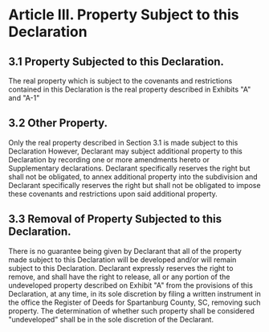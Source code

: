 # Article III. Property Subject to this Declaration

## 3.1 Property Subjected to this Declaration.
The real property which is subject to the covenants and restrictions contained in this Declaration is the real property described in Exhibits "A" and "A-1"

## 3.2 Other Property.
Only the real property described in Section 3.1 is made subject to this Declaration However, Declarant may subject additional property to this Declaration by recording one or more amendments hereto or Supplementary declarations. Declarant specifically reserves the right but shall not be obligated, to annex additional property into the subdivision and Declarant specifically reserves the right but shall not be obligated to impose these covenants and restrictions upon said additional property.

## 3.3 Removal of Property Subjected to this Declaration.
There is no guarantee being given by Declarant that all of the property made subject to this Declaration will be developed and/or will remain subject to this Declaration. Declarant expressly reserves the right to remove, and shall have the right to release, all or any portion of the undeveloped property described on Exhibit "A" from the provisions of this Declaration, at any time, in its sole discretion by filing a written instrument in the office the Register of Deeds for Spartanburg County, SC, removing such property. The determination of whether such property shall be considered "undeveloped" shall be in the sole discretion of the Declarant.
